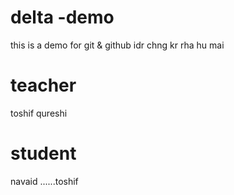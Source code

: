 # delta -demo
 this is a demo for git & github idr chng kr rha hu mai
 

# teacher
toshif qureshi

# student 
navaid ......toshif
